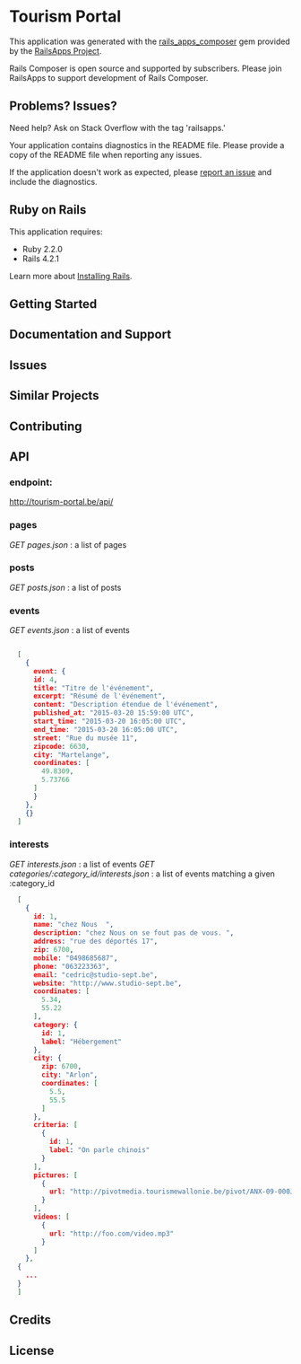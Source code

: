 Tourism Portal
================

This application was generated with the [rails_apps_composer](https://github.com/RailsApps/rails_apps_composer) gem
provided by the [RailsApps Project](http://railsapps.github.io/).

Rails Composer is open source and supported by subscribers. Please join RailsApps to support development of Rails Composer.

Problems? Issues?
-----------

Need help? Ask on Stack Overflow with the tag 'railsapps.'

Your application contains diagnostics in the README file. Please provide a copy of the README file when reporting any issues.

If the application doesn't work as expected, please [report an issue](https://github.com/RailsApps/rails_apps_composer/issues)
and include the diagnostics.

Ruby on Rails
-------------

This application requires:

- Ruby 2.2.0
- Rails 4.2.1

Learn more about [Installing Rails](http://railsapps.github.io/installing-rails.html).

Getting Started
---------------

Documentation and Support
-------------------------

Issues
-------------

Similar Projects
----------------

Contributing
------------

API
-------

### endpoint:
http://tourism-portal.be/api/

### pages
*GET pages.json* : a list of pages

### posts
*GET posts.json* : a list of posts

### events
*GET events.json* : a list of events

```json

  [
    {
      event: {
      id: 4,
      title: "Titre de l'événement",
      excerpt: "Résumé de l'événement",
      content: "Description étendue de l'événement",
      published_at: "2015-03-20 15:59:00 UTC",
      start_time: "2015-03-20 16:05:00 UTC",
      end_time: "2015-03-20 16:05:00 UTC",
      street: "Rue du musée 11",
      zipcode: 6630,
      city: "Martelange",
      coordinates: [
        49.8309,
        5.73766
      ]
      }
    },
    {}
  ]

```

### interests
*GET interests.json* : a list of events
*GET categories/:category_id/interests.json* : a list of events matching a given :category_id

```json
  [
    {
      id: 1,
      name: "chez Nous  ",
      description: "chez Nous on se fout pas de vous. ",
      address: "rue des déportés 17",
      zip: 6700,
      mobile: "0498685687",
      phone: "063223363",
      email: "cedric@studio-sept.be",
      website: "http://www.studio-sept.be",
      coordinates: [
        5.34,
        55.22
      ],
      category: {
        id: 1,
        label: "Hébergement"
      },
      city: {
        zip: 6700,
        city: "Arlon",
        coordinates: [
          5.5,
          55.5
        ]
      },
      criteria: [
        {
          id: 1,
          label: "On parle chinois"
        }
      ],
      pictures: [
        {
          url: "http://pivotmedia.tourismewallonie.be/pivot/ANX-09-000JYS/ANX-09-000JYS.JPG"
        }
      ],
      videos: [
        {
          url: "http://foo.com/video.mp3"
        }
      ]
    },
  {
    ...
  }
  ]
```


Credits
-------

License
-------
